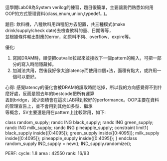 這學期Lab08為System verilog的練習，題目很簡單，主要讓我們熟悉如何用OOP的方式管理資料(class,enum,union,typedef...)。

題目: 飲料機，八種飲料用四種配方去配置，共三種模式(make drink/supply/check date)去檢查飲料的量、日期等等，    
     並根據條件輸出對應的error，如原料不夠、overflow、expire等。    

優化: 
1. 寫回DRAM時，順便把outvalid拉起來並接收下一個pattern的輸入，可把一部分的寫入時間隱藏掉。    
2. 加減法共用，然後我好像太追latency而使用四個+法，面積有點大，或許用一個可以更好。

心得: 感覺latency的優化會被DRAM的讀取時間吃掉，所以我的方向感覺得不到什麼好處，反而是照去年的bestcode把所有運算    
      丟到bridge，減少面積會在這次LAB得到較好的performance。OOP主要在資料的管理宣告上，並不會用到其他如多型、繼承    
      等概念，SV主要還是用在pattern上比較常用，如下:

class random_supply;
    randc ING black_supply;
    randc ING green_supply;
    randc ING milk_supply;
    randc ING pineapple_supply;
    constraint limit1{
        black_supply inside{[0:4095]};
        green_supply inside{[0:4095]};
        milk_supply  inside{[0:4095]};
        pineapple_supply inside{[0:4095]};
    }
endclass
random_supply IND_supply = new();
IND_supply.randomize();



PERF:
cycle: 1.8
area : 42550
rank:  16/93
